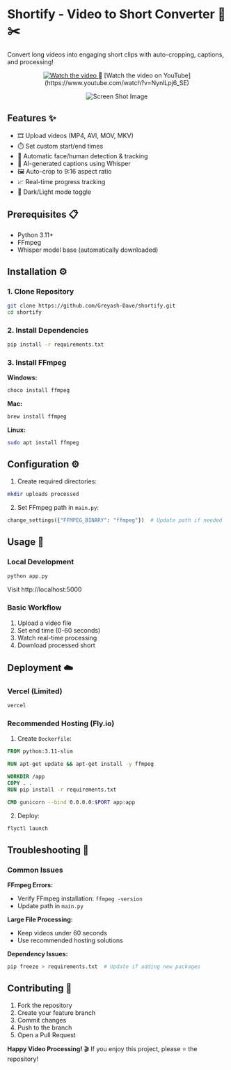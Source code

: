# Shortify - Video to Short Converter 🎥✂️

Convert long videos into engaging short clips with auto-cropping, captions, and processing!

<p align="center">
  <a href="https://youtu.be/NynlLpj6_SE">
    <img src="https://img.youtube.com/vi/NynlLpj6_SE/0.jpg" alt="Watch the video">
  </a> 
🔗 [Watch the video on YouTube](https://www.youtube.com/watch?v=NynlLpj6_SE) 
</p>

<p align="center">
  <img src="https://raw.githubusercontent.com/Greyash-Dave/Greyash-Dave/main/images/shortify/2.PNG" alt="Screen Shot Image">
</p>

## Features ✨
- 🎞️ Upload videos (MP4, AVI, MOV, MKV)
- ⏱️ Set custom start/end times
- 🤖 Automatic face/human detection & tracking
- 📝 AI-generated captions using Whisper
- 🖼️ Auto-crop to 9:16 aspect ratio
- 📈 Real-time progress tracking
- 🌙 Dark/Light mode toggle

## Prerequisites 📋
- Python 3.11+
- FFmpeg
- Whisper model base (automatically downloaded)

## Installation ⚙️

### 1. Clone Repository
```bash
git clone https://github.com/Greyash-Dave/shortify.git
cd shortify
```

### 2. Install Dependencies
```bash
pip install -r requirements.txt
```

### 3. Install FFmpeg
**Windows:**
```bash
choco install ffmpeg
```

**Mac:**
```bash
brew install ffmpeg
```

**Linux:**
```bash
sudo apt install ffmpeg
```

## Configuration ⚙️
1. Create required directories:
```bash
mkdir uploads processed
```

2. Set FFmpeg path in `main.py`:
```python
change_settings({"FFMPEG_BINARY": "ffmpeg"})  # Update path if needed
```

## Usage 🚀
### Local Development
```bash
python app.py
```

Visit http://localhost:5000

### Basic Workflow
1. Upload a video file
2. Set end time (0-60 seconds)
3. Watch real-time processing
4. Download processed short

## Deployment ☁️
### Vercel (Limited)
```bash
vercel
```

### Recommended Hosting (Fly.io)
1. Create `Dockerfile`:
```dockerfile
FROM python:3.11-slim

RUN apt-get update && apt-get install -y ffmpeg

WORKDIR /app
COPY . .
RUN pip install -r requirements.txt

CMD gunicorn --bind 0.0.0.0:$PORT app:app
```

2. Deploy:
```bash
flyctl launch
```

## Troubleshooting 🔧
### Common Issues
**FFmpeg Errors:**
* Verify FFmpeg installation: `ffmpeg -version`
* Update path in `main.py`

**Large File Processing:**
* Keep videos under 60 seconds
* Use recommended hosting solutions

**Dependency Issues:**
```bash
pip freeze > requirements.txt  # Update if adding new packages
```

## Contributing 🤝
1. Fork the repository
2. Create your feature branch
3. Commit changes
4. Push to the branch
5. Open a Pull Request


**Happy Video Processing!** 🎬 If you enjoy this project, please ⭐ the repository!
